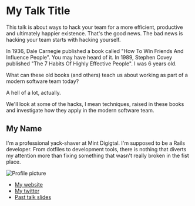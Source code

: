 # My Talk Title

This talk is about ways to hack your team for a more efficient, productive and ultimately happier existence. That's the good news. The bad news is hacking your team starts with hacking yourself.

In 1936, Dale Carnegie published a book called "How To Win Friends And Influence People". You may have heard of it. In 1989, Stephen Covey published "The 7 Habits Of Highly Effective People". I was 6 years old.

What can these old books (and others) teach us about working as part of a modern software team today?

A hell of a lot, actually.

We'll look at some of the hacks, I mean techniques, raised in these books and investigate how they apply in the modern software team.

## My Name

I'm a professional yack-shaver at Mint Digigtal. I'm supposed to be a Rails developer. From dotfiles to development tools, there is nothing that diverts my attention more than fixing something that wasn't really broken in the fist place.

![Profile picture](https://www.dropbox.com/s/3upian01vb9r0fk/me_cool.jpg)

- [My website](http://rodreegez.com)
- [My twitter](https://twitter.com/rodreegez)
- [Past talk slides](https://speakerdeck.com/rodreegez/how-to-win-designers-and-influence-developers)
